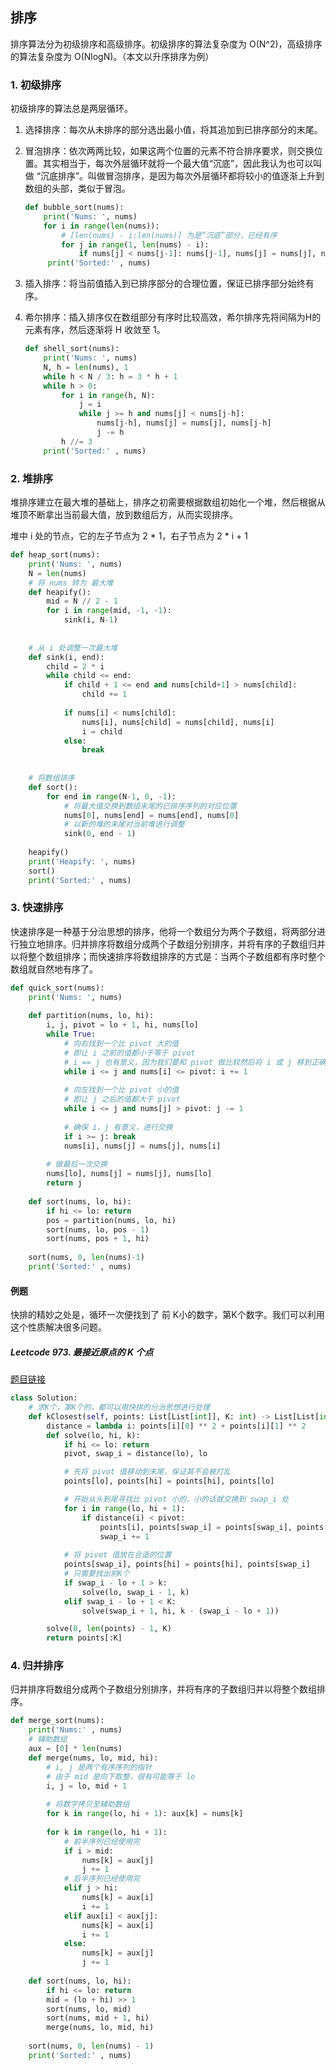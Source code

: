 ## 排序

排序算法分为初级排序和高级排序。初级排序的算法复杂度为 O(N^2)，高级排序的算法复杂度为 O(NlogN)。（本文以升序排序为例）

### 1. 初级排序 <div id="elementary"/>

初级排序的算法总是两层循环。

1. 选择排序：每次从未排序的部分选出最小值，将其追加到已排序部分的末尾。

2. 冒泡排序：依次两两比较，如果这两个位置的元素不符合排序要求，则交换位置。其实相当于，每次外层循环就将一个最大值“沉底”，因此我认为也可以叫做 “沉底排序”。叫做冒泡排序，是因为每次外层循环都将较小的值逐渐上升到数组的头部，类似于冒泡。

   ```python
   def bubble_sort(nums):
       print('Nums: ', nums)
       for i in range(len(nums)):
           # [len(nums) - i:len(nums)] 为是“沉底”部分，已经有序
           for j in range(1, len(nums) - i):
               if nums[j] < nums[j-1]: nums[j-1], nums[j] = nums[j], nums[j-1]
        print('Sorted:' , nums)
   ```

3. 插入排序：将当前值插入到已排序部分的合理位置，保证已排序部分始终有序。

4. 希尔排序：插入排序仅在数组部分有序时比较高效，希尔排序先将间隔为H的元素有序，然后逐渐将 H 收敛至 1。

   ```python
   def shell_sort(nums):
       print('Nums: ', nums)
       N, h = len(nums), 1
       while h < N / 3: h = 3 * h + 1
       while h > 0:
           for i in range(h, N):
               j = i
               while j >= h and nums[j] < nums[j-h]:
                   nums[j-h], nums[j] = nums[j], nums[j-h]
                   j -= h
           h //= 3
       print('Sorted:' , nums)
   ```



### 2. 堆排序 <div id="heap-sort"/>

堆排序建立在最大堆的基础上，排序之初需要根据数组初始化一个堆，然后根据从堆顶不断拿出当前最大值，放到数组后方，从而实现排序。

堆中 i 处的节点，它的左子节点为 2 * 1，右子节点为 2 * i + 1

```python
def heap_sort(nums):
    print('Nums: ', nums)
    N = len(nums)
    # 将 nums 转为 最大堆
    def heapify():
        mid = N // 2 - 1
        for i in range(mid, -1, -1):
            sink(i, N-1)
        
    
    # 从 i 处调整一次最大堆
    def sink(i, end):
        child = 2 * i
        while child <= end:
            if child + 1 <= end and nums[child+1] > nums[child]:
                child += 1
            
            if nums[i] < nums[child]:
                nums[i], nums[child] = nums[child], nums[i]
                i = child
            else:
                break
            
    
    # 将数组排序
    def sort():
        for end in range(N-1, 0, -1):
            # 将最大值交换到数组末尾的已排序序列的对应位置
            nums[0], nums[end] = nums[end], nums[0]
            # 以新的堆的末尾对当前堆进行调整
            sink(0, end - 1)
    
    heapify()
    print('Heapify: ', nums)
    sort()
    print('Sorted:' , nums)

```





### 3. 快速排序 <div id="quick-sort"/>

快速排序是一种基于分治思想的排序，他将一个数组分为两个子数组，将两部分进行独立地排序。归并排序将数组分成两个子数组分别排序，并将有序的子数组归并以将整个数组排序；而快速排序将数组排序的方式是：当两个子数组都有序时整个数组就自然地有序了。

```python
def quick_sort(nums):
    print('Nums: ', nums)
    
    def partition(nums, lo, hi):
        i, j, pivot = lo + 1, hi, nums[lo]
        while True:
            # 向右找到一个比 pivot 大的值
            # 即让 i 之前的值都小于等于 pivot
            # i == j 也有意义，因为我们要和 pivot 做比较然后将 i 或 j 移到正确的位置
            while i <= j and nums[i] <= pivot: i += 1
            
            # 向左找到一个比 pivot 小的值
            # 即让 j 之后的值都大于 pivot
            while i <= j and nums[j] > pivot: j -= 1
            
            # 确保 i，j 有意义，进行交换
            if i >= j: break
            nums[i], nums[j] = nums[j], nums[i]
            
        # 做最后一次交换
        nums[lo], nums[j] = nums[j], nums[lo]
        return j
      
    def sort(nums, lo, hi):
        if hi <= lo: return
        pos = partition(nums, lo, hi)
        sort(nums, lo, pos - 1)
        sort(nums, pos + 1, hi)
    
    sort(nums, 0, len(nums)-1)
    print('Sorted:' , nums)
```



#### 例题

快排的精妙之处是，循环一次便找到了 前 K小的数字，第K个数字。我们可以利用这个性质解决很多问题。

##### Leetcode 973. 最接近原点的 K 个点

[题目链接](https://leetcode-cn.com/problems/k-closest-points-to-origin/)

```python
class Solution:
    # 求K个，第K个的，都可以用快排的分治思想进行处理
    def kClosest(self, points: List[List[int]], K: int) -> List[List[int]]:
        distance = lambda i: points[i][0] ** 2 + points[i][1] ** 2
        def solve(lo, hi, k):
            if hi <= lo: return
            pivot, swap_i = distance(lo), lo

            # 先将 pivot 值移动到末尾，保证其不会被打乱
            points[lo], points[hi] = points[hi], points[lo]

            # 开始从头到尾寻找比 pivot 小的，小的话就交换到 swap_i 处
            for i in range(lo, hi + 1):
                if distance(i) < pivot:
                    points[i], points[swap_i] = points[swap_i], points[i]
                    swap_i += 1
            
            # 将 pivot 值放在合适的位置
            points[swap_i], points[hi] = points[hi], points[swap_i]
            # 只需要找出前K个
            if swap_i - lo + 1 > k:
                solve(lo, swap_i - 1, k)
            elif swap_i - lo + 1 < K:
                solve(swap_i + 1, hi, k - (swap_i - lo + 1))

        solve(0, len(points) - 1, K)
        return points[:K]
```



### 4. 归并排序 <div id="merge-sort"/>

归并排序将数组分成两个子数组分别排序，并将有序的子数组归并以将整个数组排序。

```python
def merge_sort(nums):
    print('Nums:' , nums)
    # 辅助数组
    aux = [0] * len(nums)
    def merge(nums, lo, mid, hi):
        # i, j 是两个有序序列的指针
      	# 由于 mid 是向下取整，很有可能等于 lo
        i, j = lo, mid + 1
        
        # 将数字拷贝至辅助数组
        for k in range(lo, hi + 1): aux[k] = nums[k]
        
        for k in range(lo, hi + 1):
            # 前半序列已经使用完
            if i > mid:
                nums[k] = aux[j]
                j += 1
            # 后半序列已经使用完
            elif j > hi:
                nums[k] = aux[i]
                i += 1
            elif aux[i] < aux[j]:
                nums[k] = aux[i]
                i += 1
            else:
                nums[k] = aux[j]
                j += 1
      
    def sort(nums, lo, hi):
        if hi <= lo: return
        mid = (lo + hi) >> 1
        sort(nums, lo, mid)
        sort(nums, mid + 1, hi)
        merge(nums, lo, mid, hi)
    
    sort(nums, 0, len(nums) - 1)
    print('Sorted:' , nums)
```

